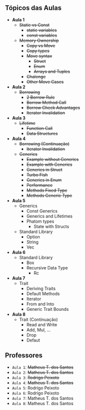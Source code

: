 ## Tópicos das Aulas

* **Aula 1**
	* ~~Static vs Const~~
		* ~~static variables~~
		* ~~const variables~~
	* ~~Memory Ownership~~
		* ~~Copy vs Move~~
		* ~~Copy types~~
		* ~~Move syntax~~
			* ~~Struct~~
			* ~~Enum~~
			* ~~Arrays and Tuples~~
		* ~~Chalenge~~
		* ~~Other Move Cases~~
* **Aula 2**
	* ~~Borrowing~~
		* ~~2 Borrow Rule~~
		* ~~Borrow Method Call~~
		* ~~Borrow Check Advantages~~
		* ~~Iterator Invalidation~~
* **Aula 3**
	* ~~Lifetime~~
		* ~~Function Call~~
		* ~~Data Structures~~
* **Aula 4**
	* ~~Borrowing (Continuação)~~
		* ~~Iterator Invalidation~~
	* ~~Generics~~
		* ~~Example without Generics~~
		* ~~Example with Generics~~
		* ~~Generics in Struct~~
		* ~~Turbo Fish~~
		* ~~Generics in Enum~~
		* ~~Performance~~
		* ~~Methods Fixed Type~~
		* ~~Methods Generic Type~~
* **Aula 5**
	* Generics
		* Const Generics
		* Generics and Lifetimes
		* Phatom types
			* State with Structs
	* Standard Library
		* Option
		* String
		* Vec
* **Aula 6**
	* Standard Library
		* Box
		* Recursive Data Type
			* Rc
* **Aula 7**
	* Trait
		* Deriving Traits
		* Default Methods
		* Iterator
		* From and Into
		* Generic Trait Bounds
* **Aula 8**
	* Trait (Continuação)
		* Read and Write
		* Add, Mul, …
		* Drop
		* Defaut

## Professores

* `Aula 1`: ~~Matheus T. dos Santos~~
* `Aula 2`: ~~Matheus T. dos Santos~~
* `Aula 3`: ~~Rodrigo Peixoto~~
* `Aula 4`: ~~Matheus T. dos Santos~~
* `Aula 5`: Rodrigo Peixoto
* `Aula 6`: Rodrigo Peixoto
* `Aula 7`: Matheus T. dos Santos
* `Aula 8`: Matheus T. dos Santos
